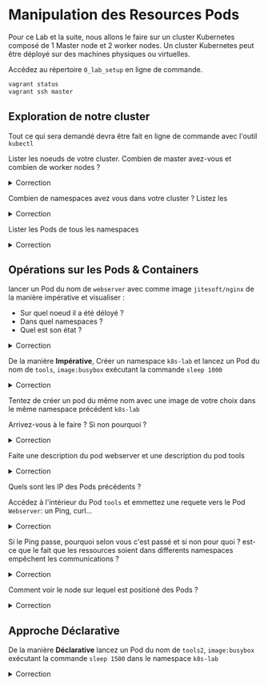 # Manipulation des Resources Pods

Pour ce Lab et la suite, nous allons le faire sur un cluster Kubernetes composé de 1 Master node et 2 worker nodes.
Un cluster Kubernetes peut être déployé sur des machines physiques ou virtuelles.

Accédez au répertoire `0_lab_setup` en ligne de commande.

```bash
vagrant status
vagrant ssh master
```

## Exploration de notre cluster

Tout ce qui sera demandé devra être fait en ligne de commande avec l'outil `kubectl`

Lister les noeuds de votre cluster. Combien de master avez-vous et combien de worker nodes ?

<details><summary>Correction</summary>

```bash
  kubectl get nodes
```

</details>

Combien de namespaces avez vous dans votre cluster ? Listez les

<details><summary>Correction</summary>

  ```bash
  kubectl get namespaces 
  ```

</details>

Lister les Pods de tous les namespaces

<details><summary>Correction</summary>

```bash
kubectl get pods -A 
```

</details>

## Opérations sur les Pods & Containers


lancer un Pod du nom de `webserver` avec comme image `jitesoft/nginx` de la manière impérative et visualiser :

* Sur quel noeud il a été déloyé ? 
* Dans quel namespaces ?
* Quel est son état ?

<details><summary>Correction</summary>

```bash
kubectl run webserver --image jitesoft/nginx

kubectl get pods -o wide

# cette commande affiche le nom des namespaces également
kubectl get pods -o wide -A

# describe
kubectl describe pod webserver
```

Il a été déployé dans le namespaces par défaut.

</details>

De la manière **Impérative**, Créer un namespace `k8s-lab` et lancez un Pod du nom de `tools`, `image:busybox` exécutant la commande `sleep 1000`

<details><summary>Correction</summary>

```bash
kubectl create ns k8s-lab
kubectl run tools --image busybox -n k8s-lab -- sleep 1000
```

</details>

Tentez de créer un pod du même nom avec une image de votre choix dans le même namespace précédent `k8s-lab`

Arrivez-vous à le faire ? Si non pourquoi ?

<details><summary>Correction</summary>

Dans un namespace, le nom d'une ressource doit être unique, un peu comme dans un espace de nom DNS

</details>

Faite une description du pod webserver et une description du pod tools

<details><summary>Correction</summary>

```bash
kubectl describe pods webserver
kubectl describe pods tools -n k8s-lab
```

</details>

Quels sont les IP des Pods précédents ?

Accédez à l'intérieur du Pod `tools` et emmettez une requete vers le Pod `Webserver`: un Ping, curl...

<details><summary>Correction</summary>

```bash
kubectl exec -it -n k8s-lab tools -- sh
/ # ping 192.168.118.29
PING 192.168.118.29 (192.168.118.29): 56 data bytes
64 bytes from 192.168.118.29: seq=0 ttl=63 time=0.268 ms
64 bytes from 192.168.118.29: seq=1 ttl=63 time=0.063 ms
```

</details>

Si le Ping passe, pourquoi selon vous c'est passé et si non pour quoi ? est-ce que le fait que les ressources soient dans differents namespaces empêchent les communications ?

<details><summary>Correction</summary>

Non, les namespaces ne limitent pas les communications réseaux. Plus tard nous verrons les Network Policy qui limitent les connexions entrantes et sortantes d'un Namespace.

</details>

Comment voir le node sur lequel est positioné des Pods ?

<details><summary>Correction</summary>

Soit en faisant le Describe comme précédament ==>  il y'a une section `Node:             k8s-worker-1/192.168.56.12`
Soit en affichant les pods avec l'option `-o wide`

```bash
kubectl get pods -o wide
```

</details>

## Approche Déclarative

De la manière **Déclarative** lancez un Pod du nom de `tools2`, `image:busybox` exécutant la commande `sleep 1500` dans le namespace `k8s-lab`

<details><summary>Correction</summary>

Il faut ecrire le dichier YAML suivant :

```yaml
apiVersion: v1
kind: Pod
metadata:
  labels:
    run: tools2
  name: tools2
  namespace: k8s-lab
spec:
  containers:
  - args:
    - sleep
    - "1500"
    image: busybox
    name: tools2
    resources: {}
```

Une astuce pour avoir ce fichier YAML est d'exécuter la commande impérative correspondante avec l'option `--dry-run=client -o yaml`

```bash
kubectl run tools2 --image busybox -n k8s-lab --dry-run=client -o yaml -- sleep 1500 > pod-tools2.yml
```

```bash
kubectl apply -f pod-tools2.yml 
```

```bash
kubectl get pods -n k8s-lab
                                                                                                                                                                                                                ─╯
NAME     READY   STATUS             RESTARTS      AGE
tools    0/1     CrashLoopBackOff   4 (86s ago)   3m2s
tools2   1/1     Running            0             18s
```

</details>
